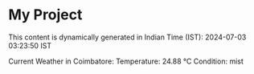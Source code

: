 # My Project

This content is dynamically generated in Indian Time (IST): 2024-07-03 03:23:50 IST


Current Weather in Coimbatore:
Temperature: 24.88 °C
Condition: mist
